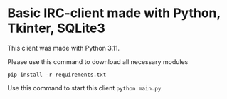 # Basic IRC-client made with Python, Tkinter, SQLite3

This client was made with Python 3.11.

Please use this command to download all necessary modules

```pip install -r requirements.txt```

Use this command to start this client
```python main.py```


